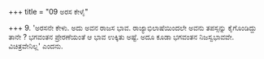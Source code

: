 +++
title = "09 ಅರಸ ಕೇಳೈ"

+++
9. 'ಅರಸನೇ ಕೇಳು. ಅದು ಅವನ ರಾಜಸ ಭಾವ. ರಾಜ್ಯಾಭಿಲಾಷೆಯಿಂದಲೇ ಅವನು ತಪಸ್ಸನ್ನು ಕೈಗೊಂಡಿದ್ದು ತಾನೇ ? ಭಗವಂತನ ಪ್ರೇರಣೆಯಂತೆ ಆ ಭಾವ ಉಕ್ಕಿತು ಅಷ್ಟೆ. ಅದೂ ಕೂಡಾ ಭಗವಂತನ ನಿಜಸ್ವಭಾವವೇ. ವಿಚಿತ್ರವೇನಿಲ್ಲ' ಎಂದನು.